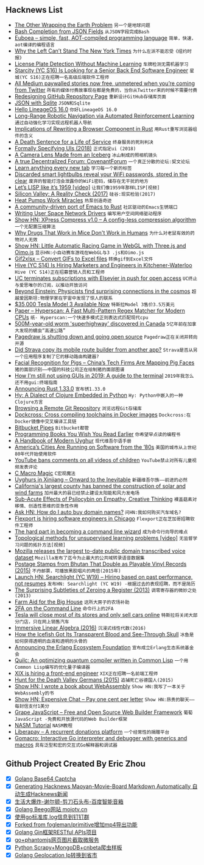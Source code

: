## Hacknews List


- [The Other Wrapping the Earth Problem](https://www.solipsys.co.uk/new/TheOtherWrappingTheEarthProblem.html?sb27h)  `另一个是地球问题`
- [Bash Completion from JSON Fields](https://github.com/antonmedv/fx-completion)  `从JSON字段完成Bash`
- [Euboea – simple, fast, AOT-compiled programming language](https://github.com/KrzysztofSzewczyk/Euboea)  `简单，快速，aot编译的编程语言`
- [Why the Left Can’t Stand The New York Times](https://www.cjr.org/special_report/why-the-left-cant-stand-the-new-york-times.php/)  `为什么左派不能忍受《纽约时报》`
- [License Plate Detection Without Machine Learning](https://sod.pixlab.io/articles/license-plate-detection.html)  `车牌检测无需机器学习`
- [Starcity (YC S16) Is Looking for a Senior Back End Software Engineer](https://starcity.com/careers/2f0058c7-b3ab-4538-8366-7f7d95118227)  `星城(YC S16)正在招聘一名高级后端软件工程师`
- [All Medium paywalled stories now free, unmetered when you’re coming from Twitter](https://twitter.com/ev/status/1100899021621583872)  `所有的媒体付费故事现在都是免费的，当你从Twitter来的时候不需要付费`
- [Redesigning GitHub Repository Page](http://tonsky.me/blog/github-redesign/)  `重新设计GitHub存储库页面`
- [JSON with Sqlite](https://www.sqlite.org/json1.html)  `JSON和Sqlite`
- [Hello LineageOS 16.0](https://lineageos.org/Changelog-22/)  `你好LineageOS 16.0`
- [Long-Range Robotic Navigation via Automated Reinforcement Learning](https://ai.googleblog.com/2019/02/long-range-robotic-navigation-via.html)  `通过自动强化学习实现远程机器人导航`
- [Implications of Rewriting a Browser Component in Rust](https://hacks.mozilla.org/2019/02/rewriting-a-browser-component-in-rust/)  `用Rust重写浏览器组件的含义`
- [A Death Sentence for a Life of Service](https://livingotherwise.com/2019/01/22/death-sentence-life-service/)  `终身服务的死刑判决`
- [Formally Specifying UIs (2018)](https://www.hillelwayne.com/post/formally-specifying-uis/)  `正式指定ui (2018)`
- [A Camera Lens Made from an Iceberg](https://www.mathieustern.com/blog/2018/10/22/l437fjpq58g619vlkm6t1iwhk8s6dr)  `冰山制成的照相机镜头`
- [A true Decentralized Forum: CovenantForum](https://github.com/CovenantSQL/CovenantForum)  `一个真正分散的论坛:契文论坛`
- [Learn anything every new tab](https://chrome.google.com/webstore/detail/random-wikipedia/kanbdekniajhfdofkbikiclgccplhfjg)  `学习每一个新的标签`
- [Discarded smart lightbulbs reveal your WiFi passwords, stored in the clear](https://boingboing.net/2019/01/29/fiat-lux.html)  `废弃的智能灯泡会泄露你的WiFi密码，储存在无干扰的地方`
- [Let’s LISP like it’s 1959 [video]](https://www.youtube.com/watch?v=hGY3uBHVVr4)  `让我们像1959年那样LISP[视频]`
- [Silicon Valley: A Reality Check (2017)](https://slatestarcodex.com/2017/05/11/silicon-valley-a-reality-check/)  `硅谷:现实检验(2017)`
- [Heat Pumps Work Miracles](https://dothemath.ucsd.edu/2012/06/heat-pumps-work-miracles/)  `热泵创造奇迹`
- [A community-driven port of Emacs to Rust](https://github.com/remacs/remacs)  `社区驱动的Emacs生锈端口`
- [Writing User Space Network Drivers](https://arxiv.org/abs/1901.10664)  `编写用户空间网络驱动程序`
- [Show HN: XPress Compress v1.0 – A config-less compression algorithm](https://github.com/zelon88/xPress)  `一个无配置压缩算法`
- [Why Drugs That Work in Mice Don&#39;t Work in Humans](https://thelri.org/blog-and-news/why-drugs-that-work-in-mice-dont-work-in-humans/)  `为什么对老鼠有效的药物对人无效`
- [Show HN: Little Automatic Racing Game in WebGL with Three.js and Oimo.js](http://emh.lart.no/publish/csb/csb3d/v1/?dupCount=10&amp;swarmCount=1&amp;unitScale=0.2&amp;ownPhysics=false)  `显示HN:小自动赛车游戏在WebGL与3 .js和Oimo.js`
- [Gif2xlsx – Convert GIFs to Excel files](https://github.com/pugwonk/gif2xlsx/blob/master/README.md)  `转换gif到Excel文件`
- [Hive (YC S14) Is Hiring Marketers and Engineers in Kitchener-Waterloo](https://www.hive.co/l/blog-job-feb-26)  `Hive (YC S14)正在招募营销人员和工程师`
- [UC terminates subscriptions with Elsevier in push for open access](https://www.universityofcalifornia.edu/press-room/uc-terminates-subscriptions-worlds-largest-scientific-publisher-push-open-access-publicly)  `UC终止与爱思唯尔的订阅，以推动开放访问`
- [Beyond Einstein: Physicists find surprising connections in the cosmos](https://discovery.princeton.edu/2018/12/02/beyond-einstein-physicists-find-surprising-connections-in-the-cosmos/)  `超越爱因斯坦:物理学家在宇宙中发现了惊人的联系`
- [$35,000 Tesla Model 3 Available Now](https://www.tesla.com/blog/35000-tesla-model-3-available-now)  `特斯拉Model 3售价3.5万美元`
- [Paper – Hyperscan: A Fast Multi-Pattern Regex Matcher for Modern CPUs](https://branchfree.org/2019/02/28/paper-hyperscan-a-fast-multi-pattern-regex-matcher-for-modern-cpus/)  `纸- Hyperscan:一个快速多模式正则表达式匹配现代cpu`
- [500M-year-old worm &#39;superhighway&#39; discovered in Canada](https://phys.org/news/2019-02-million-year-old-worm-superhighway-canada.html)  `5亿年前在加拿大发现的蠕虫“高速公路”`
- [Pagedraw is shutting down and going open source](https://pagedraw.io/)  `Pagedraw正在关闭并转向开源`
- [Did Strava copy its mobile route builder from another app?](https://cyclingtips.com/2019/02/did-strava-copy-its-mobile-route-builder-from-another-app/)  `Strava是否从另一个应用程序复制了它的移动路由构建器?`
- [Facial Recognition for Pigs – China’s Tech Firms Are Mapping Pig Faces](https://www.nytimes.com/2019/02/24/business/china-pig-technology-facial-recognition.html)  `猪的面部识别——中国的科技公司正在绘制猪的面部图谱`
- [How I&#39;m still not using GUIs in 2019: A guide to the terminal](https://www.lucasfcosta.com/2019/02/10/terminal-guide-2019.html)  `2019年我怎么还不用gui:终端指南`
- [Announcing Rust 1.33.0](https://blog.rust-lang.org/2019/02/28/Rust-1.33.0.html)  `宣布锈1.33.0`
- [Hy: A Dialect of Clojure Embedded in Python](http://docs.hylang.org/en/stable/quickstart.html)  `Hy: Python中嵌入的一种Clojure方言`
- [Browsing a Remote Git Repository](https://begriffs.com/posts/2019-02-21-browsing-remote-git.html)  `浏览远程Git存储库`
- [Dockcross: Cross compiling toolchains in Docker images](https://github.com/dockcross/dockcross#dockcross)  `Dockcross:在Docker镜像中交叉编译工具链`
- [Bitbucket Pipes](https://bitbucket.org/blog/meet-bitbucket-pipes-30-ways-to-automate-your-ci-cd-pipeline)  `Bitbucket都管`
- [Programming Books You Wish You Read Earlier](https://hackernoon.com/programming-books-you-wish-you-read-earlier-1066ce29cd9d)  `你希望早点读的编程书`
- [A Handbook of Modern Uyghur](https://kuscholarworks.ku.edu/bitstream/handle/1808/5624/EngYakDwy2009_Uyg1full_10.pdf?sequence=3)  `现代维吾尔语手册`
- [America’s Cities Are Running on Software from the ’80s](https://www.bloombergquint.com/businessweek/america-s-cities-are-running-on-software-from-the-80s)  `美国的城市从上世纪80年代开始使用软件`
- [YouTube bans comments on all videos of children](https://www.bbc.co.uk/news/technology-47408969)  `YouTube禁止对所有儿童视频发表评论`
- [C Macro Magic](http://sagartewari01.com/c-macro-magic/)  `C宏观魔法`
- [Uyghurs in Xinjiang – Onward to the Inevitable](https://unintendedconsequenc.es/uyghurs-xinjiang-onward-to-the-inevitable/)  `新疆维吾尔族——前进的必然`
- [California&#39;s largest county has banned the construction of solar and wind farms](https://www.latimes.com/business/la-fi-san-bernardino-solar-renewable-energy-20190228-story.html)  `加州最大的县已经禁止建设太阳能和风力发电场`
- [Sub-Acute Effects of Psilocybin on Empathy, Creative Thinking](https://www.tandfonline.com/doi/full/10.1080/02791072.2019.1580804)  `裸盖菇素对移情、创造性思维的亚急性作用`
- [Ask HN: How do I auto buy domain names?](item?id=19271556)  `问HN:我如何购买汽车域名?`
- [Flexport is hiring software engineers in Chicago](https://www.flexport.com/careers/department/engineering)  `Flexport正在芝加哥招聘软件工程师`
- [The hard part in becoming a command line wizard](https://www.johndcook.com/blog/2019/02/18/command-line-wizard/)  `成为命令行向导的难点`
- [Topological methods for unsupervised learning problems [video]](https://slideslive.com/38913519/topological-approaches-for-unsupervised-learning)  `无监督学习问题的拓扑方法[视频]`
- [Mozilla releases the largest to-date public domain transcribed voice dataset](https://blog.mozilla.org/blog/2019/02/28/sharing-our-common-voices-mozilla-releases-the-largest-to-date-public-domain-transcribed-voice-dataset/)  `Mozilla发布了迄今为止最大的公共域转录语音数据集`
- [Postage Stamps from Bhutan That Double as Playable Vinyl Records (2015)](http://www.openculture.com/2015/10/postage-stamps-from-bhutan-that-double-as-playable-vinyl-records.html)  `不丹邮票，可播放黑胶唱片的两倍(2015年)`
- [Launch HN: Searchlight (YC W19) – Hiring based on past performance, not resumes](item?id=19273409)  `发布HN: Searchlight (YC W19) -根据过去的表现招聘，而不是简历`
- [The Surprising Subtleties of Zeroing a Register (2013)](https://randomascii.wordpress.com/2012/12/29/the-surprising-subtleties-of-zeroing-a-register/)  `调零寄存器的微妙之处(2013)`
- [Farm Aid for the Big House](https://www.vera.org/in-our-backyards-stories/farm-aid-for-the-big-house)  `这所大房子的农场补助`
- [2FA on the Command Line](https://www.sendthemtomir.com/blog/cli-2-factor-authentication)  `命令行上的2FA`
- [Tesla will close most of its stores and only sell cars online](https://www.theverge.com/2019/2/28/18245296/tesla-stores-closing-online-only-car-sales)  `特斯拉将关闭大部分门店，只在网上销售汽车`
- [Immersive Linear Algebra (2016)](http://immersivemath.com/ila/index.html)  `沉浸式线性代数(2016)`
- [How the Icefish Got Its Transparent Blood and See-Through Skull](https://www.nytimes.com/2019/02/28/science/antarctic-blackfin-icefish-genome.html)  `冰鱼是如何获得透明的血液和透明的头骨的`
- [Announcing the Erlang Ecosystem Foundation](https://erlef.org/)  `宣布成立Erlang生态系统基金会`
- [Quilc: An optimizing quantum compiler written in Common Lisp](https://github.com/rigetti/quilc)  `一个用Common Lisp编写的优化量子编译器`
- [XIX is hiring a front-end engineer](item?id=19274393)  `XIX正在招聘一名前端工程师`
- [Hunt for the Death Valley Germans (2015)](http://www.otherhand.org/home-page/search-and-rescue/the-hunt-for-the-death-valley-germans/)  `追捕死亡谷德国人(2015)`
- [Show HN: I wrote a book about WebAssembly](item?id=19274941)  `Show HN:我写了一本关于WebAssembly的书`
- [Show HN: Expensive Chat – Pay one cent per letter](https://expensive.chat)  `Show HN:昂贵的聊天——每封信支付1美分`
- [Grape JavaScript – Free and Open Source Web Builder Framework](https://grapesjs.com/)  `葡萄JavaScript -免费和开放源代码的Web Builder框架`
- [NASM Tutorial](http://cs.lmu.edu/~ray/notes/nasmtutorial/)  `NASM教程`
- [Liberapay – A recurrent donations platform](https://liberapay.com/)  `一个经常性的捐赠平台`
- [Gomacro: Interactive Go interpreter and debugger with generics and macros](https://github.com/cosmos72/gomacro#gomacro---interactive-go-interpreter-and-debugger-with-generics-and-macros)  `具有泛型和宏的交互式Go解释器和调试器`

## Github Project Created By Eric Zhou

- [x] [Golang Base64 Captcha](https://github.com/mojocn/base64Captcha)
- [x] [Generating Hacknews Maoyan-Movie-Board Markdown Automatically 自动生成Hacknews新闻](https://github.com/dejavuzhou/md-genie)
- [x] [生活大爆炸-谢尔顿-剪刀石头布-百度智能音箱](https://github.com/mojocn/dueros-bang-game)
- [x] [Golang Beego网站 mojotv.cn](https://github.com/mojocn/www.mojotv.cn)
- [x] [使用go标准库,log信息到钉钉群](https://github.com/mojocn/dooger)
- [x] [Forked from fogleman/primitive增加mp4导出功能](https://github.com/mojocn/primitive)
- [x] [Golang Gin框架RESTful APIs项目](https://github.com/JJJJJJJerk/ezier-golang-web-api-framework)
- [x] [go+phantomjs网页图片截取微服务](https://github.com/mojocn/screen_shot)
- [x] [Python Scrapy+MongoDB+cnbeta爬虫样板](https://github.com/mojocn/scrapy_mongodb_boilerplate_cnbeta)
- [x] [Golang Geolocation Ip转换到省市](https://github.com/mojocn/ip2location)